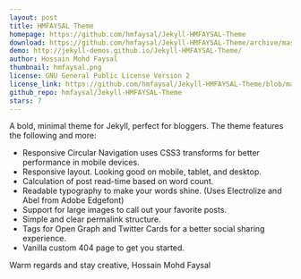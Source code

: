 ```yaml
---
layout: post
title: HMFAYSAL Theme
homepage: https://github.com/hmfaysal/Jekyll-HMFAYSAL-Theme
download: https://github.com/hmfaysal/Jekyll-HMFAYSAL-Theme/archive/master.zip
demo: http://jekyll-demos.github.io/Jekyll-HMFAYSAL-Theme/
author: Hossain Mohd Faysal
thumbnail: hmfaysal.png
license: GNU General Public License Version 2
license_link: https://github.com/hmfaysal/Jekyll-HMFAYSAL-Theme/blob/master/LICENSE
github_repo: hmfaysal/Jekyll-HMFAYSAL-Theme
stars: 7
---
```


A bold, minimal theme for Jekyll, perfect for bloggers. The theme
features the following and more:

* Responsive Circular Navigation uses CSS3 transforms for better
  performance in mobile devices.
* Responsive layout. Looking good on mobile, tablet, and desktop.
* Calculation of post read-time based on word count.
* Readable typography to make your words shine. (Uses Electrolize and
  Abel from Adobe Edgefont)
* Support for large images to call out your favorite posts.
* Simple and clear permalink structure.
* Tags for Open Graph and Twitter Cards for a better social sharing
  experience.
* Vanilla custom 404 page to get you started.

Warm regards and stay creative,
Hossain Mohd Faysal

